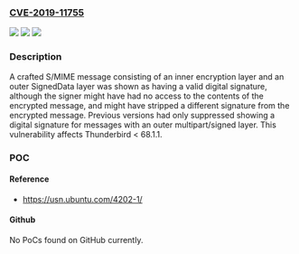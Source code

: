 ### [CVE-2019-11755](https://cve.mitre.org/cgi-bin/cvename.cgi?name=CVE-2019-11755)
![](https://img.shields.io/static/v1?label=Product&message=Thunderbird&color=blue)
![](https://img.shields.io/static/v1?label=Version&message=%3C%2068.1.1%20&color=brighgreen)
![](https://img.shields.io/static/v1?label=Vulnerability&message=Spoofing%20a%20message%20author%20via%20a%20crafted%20S%2FMIME%20message&color=brighgreen)

### Description

A crafted S/MIME message consisting of an inner encryption layer and an outer SignedData layer was shown as having a valid digital signature, although the signer might have had no access to the contents of the encrypted message, and might have stripped a different signature from the encrypted message. Previous versions had only suppressed showing a digital signature for messages with an outer multipart/signed layer. This vulnerability affects Thunderbird < 68.1.1.

### POC

#### Reference
- https://usn.ubuntu.com/4202-1/

#### Github
No PoCs found on GitHub currently.

